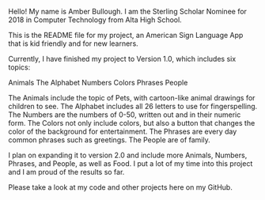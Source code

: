 Hello! My name is Amber Bullough.
I am the Sterling Scholar Nominee for 2018 in Computer Technology from Alta High School. 

This is the README file for my project, an American Sign Language App that is kid friendly and for new learners.

Currently, I have finished my project to Version 1.0, which includes six topics:

Animals
The Alphabet
Numbers
Colors
Phrases
People

The Animals include the topic of Pets, with cartoon-like animal drawings for children to see. 
The Alphabet includes all 26 letters to use for fingerspelling.
The Numbers are the numbers of 0-50, written out and in their numeric form.
The Colors not only include colors, but also a button that changes the color of the background for entertainment. 
The Phrases are every day common phrases such as greetings.
The People are of family.

I plan on expanding it to version 2.0 and include more Animals, Numbers, Phrases, and People, as well as Food.
I put a lot of my time into this project and I am proud of the results so far.

Please take a look at my code and other projects here on my GitHub. 
